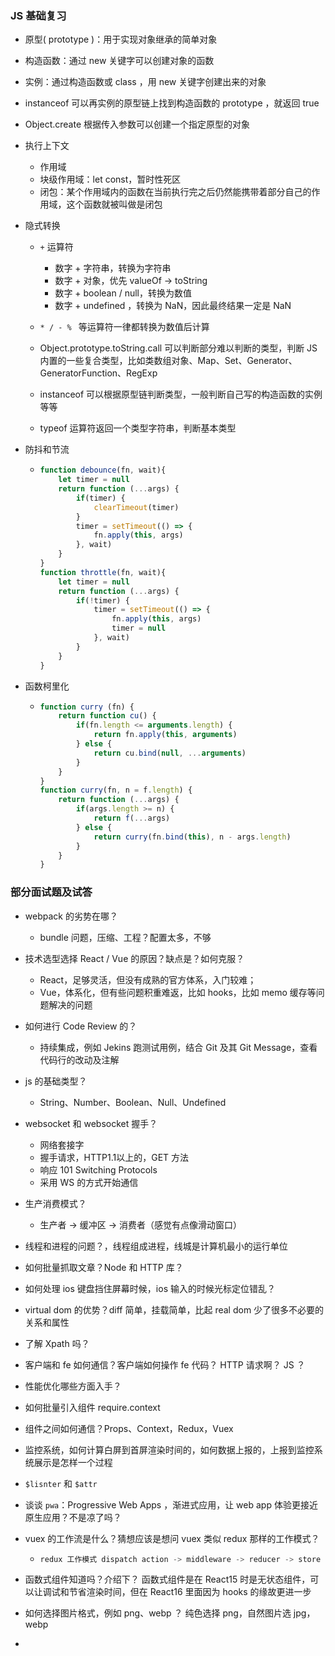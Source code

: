 ### JS 基础复习

* 原型( prototype )：用于实现对象继承的简单对象
* 构造函数：通过 new 关键字可以创建对象的函数
* 实例：通过构造函数或 class ，用 new 关键字创建出来的对象
* instanceof 可以再实例的原型链上找到构造函数的 prototype ，就返回 true
* Object.create 根据传入参数可以创建一个指定原型的对象
* 执行上下文
  * 作用域
  * 块级作用域：let const，暂时性死区
  * 闭包：某个作用域内的函数在当前执行完之后仍然能携带着部分自己的作用域，这个函数就被叫做是闭包

* 隐式转换 

  * `+` 运算符
    * 数字 + 字符串，转换为字符串
    * 数字 + 对象，优先 valueOf -> toString
    * 数字 + boolean / null，转换为数值
    * 数字 + undefined ，转换为 NaN，因此最终结果一定是 NaN
  * `* / - % ` 等运算符一律都转换为数值后计算

  * Object.prototype.toString.call 可以判断部分难以判断的类型，判断 JS 内置的一些复合类型，比如类数组对象、Map、Set、Generator、GeneratorFunction、RegExp
  * instanceof 可以根据原型链判断类型，一般判断自己写的构造函数的实例等等
  * typeof 运算符返回一个类型字符串，判断基本类型

* 防抖和节流

  * ```js
    function debounce(fn, wait){
        let timer = null
        return function (...args) {
            if(timer) {
                clearTimeout(timer)
            }
            timer = setTimeout(() => {
                fn.apply(this, args)
            }, wait)
        }
    }
    function throttle(fn, wait){
        let timer = null
        return function (...args) {
            if(!timer) {
                timer = setTimeout(() => {
                    fn.apply(this, args)
                    timer = null
                }, wait)
            }
        }
    }
    ```

* 函数柯里化

  * ```js
    function curry (fn) {
        return function cu() {
            if(fn.length <= arguments.length) {
                return fn.apply(this, arguments)
            } else {
                return cu.bind(null, ...arguments)
            }
        }
    }
    function curry(fn, n = f.length) {
        return function (...args) {
            if(args.length >= n) {
                return f(...args)
            } else {
                return curry(fn.bind(this), n - args.length)
            }
        }
    }
    ```

### 部分面试题及试答

* webpack 的劣势在哪？

  * bundle 问题，压缩、工程？配置太多，不够

* 技术选型选择 React / Vue 的原因？缺点是？如何克服？

  * React，足够灵活，但没有成熟的官方体系，入门较难；
  * Vue，体系化，但有些问题积重难返，比如 hooks，比如 memo 缓存等问题解决的问题

* 如何进行 Code Review 的？

  * 持续集成，例如 Jekins 跑测试用例，结合 Git 及其 Git Message，查看代码行的改动及注解

* js 的基础类型？

  * String、Number、Boolean、Null、Undefined

* websocket 和 websocket 握手？

  * 网络套接字
  * 握手请求，HTTP1.1以上的，GET 方法
  * 响应 101 Switching Protocols
  * 采用 WS 的方式开始通信

* 生产消费模式？

  * 生产者 -> 缓冲区 -> 消费者（感觉有点像滑动窗口）

* 线程和进程的问题？，线程组成进程，线城是计算机最小的运行单位

* 如何批量抓取文章？Node 和 HTTP 库？

* 如何处理 ios 键盘挡住屏幕时候，ios 输入的时候光标定位错乱？

* virtual dom 的优势？diff 简单，挂载简单，比起 real dom 少了很多不必要的关系和属性

* 了解 Xpath 吗？

* 客户端和 fe 如何通信？客户端如何操作 fe 代码？ HTTP 请求啊？ JS ？

* 性能优化哪些方面入手？

* 如何批量引入组件 require.context

* 组件之间如何通信？Props、Context，Redux，Vuex

* 监控系统，如何计算白屏到首屏渲染时间的，如何数据上报的，上报到监控系统展示是怎样一个过程

* `$lisnter` 和 `$attr`

* 谈谈 `pwa`：Progressive Web Apps ，渐进式应用，让 web app 体验更接近原生应用？不是凉了吗？

* vuex 的工作流是什么？猜想应该是想问 vuex 类似 redux 那样的工作模式？

  * ```js
    redux 工作模式 dispatch action -> middleware -> reducer -> store
    ```

* 函数式组件知道吗？介绍下？ 函数式组件是在 React15 时是无状态组件，可以让调试和节省渲染时间，但在 React16 里面因为 hooks 的缘故更进一步

* 如何选择图片格式，例如 png、webp ？ 纯色选择 png，自然图片选 jpg，webp

* 